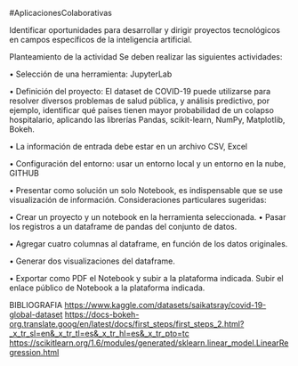 #AplicacionesColaborativas

Identificar oportunidades para desarrollar y dirigir proyectos tecnológicos en campos específicos de la inteligencia artificial.

Planteamiento de la actividad Se deben realizar las siguientes actividades:

•	Selección de una herramienta: JupyterLab

•	Definición del proyecto: El dataset de COVID-19 puede utilizarse para resolver diversos problemas de salud pública, y análisis predictivo, por ejemplo, identificar qué países tienen mayor probabilidad de un colapso hospitalario, aplicando las librerías Pandas, scikit-learn, NumPy, Matplotlib, Bokeh.

•	La información de entrada debe estar en un archivo CSV, Excel

•	Configuración del entorno: usar un entorno local y un entorno en la nube, GITHUB

•	Presentar como solución un solo Notebook, es indispensable que se use visualización de información. Consideraciones particulares sugeridas:

•	Crear un proyecto y un notebook en la herramienta seleccionada. • Pasar los registros a un dataframe de pandas del conjunto de datos.

•	Agregar cuatro columnas al dataframe, en función de los datos originales. 

•	Generar dos visualizaciones del dataframe.

•	Exportar como PDF el Notebook y subir a la plataforma indicada. Subir el enlace público de Notebook a la plataforma indicada.

BIBLIOGRAFIA
https://www.kaggle.com/datasets/saikatsray/covid-19-global-dataset
https://docs-bokeh-org.translate.goog/en/latest/docs/first_steps/first_steps_2.html?_x_tr_sl=en&_x_tr_tl=es&_x_tr_hl=es&_x_tr_pto=tc 
https://scikitlearn.org/1.6/modules/generated/sklearn.linear_model.LinearRegression.html


